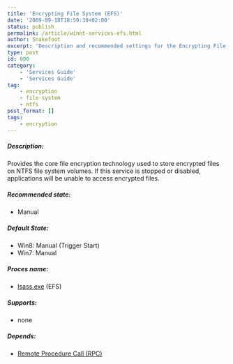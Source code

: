 ```yaml
---
title: 'Encrypting File System (EFS)'
date: '2009-09-18T18:59:30+02:00'
status: publish
permalink: /article/winnt-services-efs.html
author: Snakefoot
excerpt: 'Description and recommended settings for the Encrypting File System (EFS) service.'
type: post
id: 800
category:
    - 'Services Guide'
    - 'Services Guide'
tag:
    - encryption
    - file-system
    - ntfs
post_format: []
tags:
    - encryption
---
```

##### Description:

 Provides the core file encryption technology used to store encrypted files on NTFS file system volumes. If this service is stopped or disabled, applications will be unable to access encrypted files.
 
##### Recommended state:

- Manual

##### Default State:

- Win8: Manual (Trigger Start)
- Win7: Manual

##### Proces name:

- [lsass.exe](/article/winnt-services-wrapper.html) (EFS)

##### Supports:

- none

##### Depends:

- [Remote Procedure Call (RPC)](/article/winnt-services-rpcss.html)